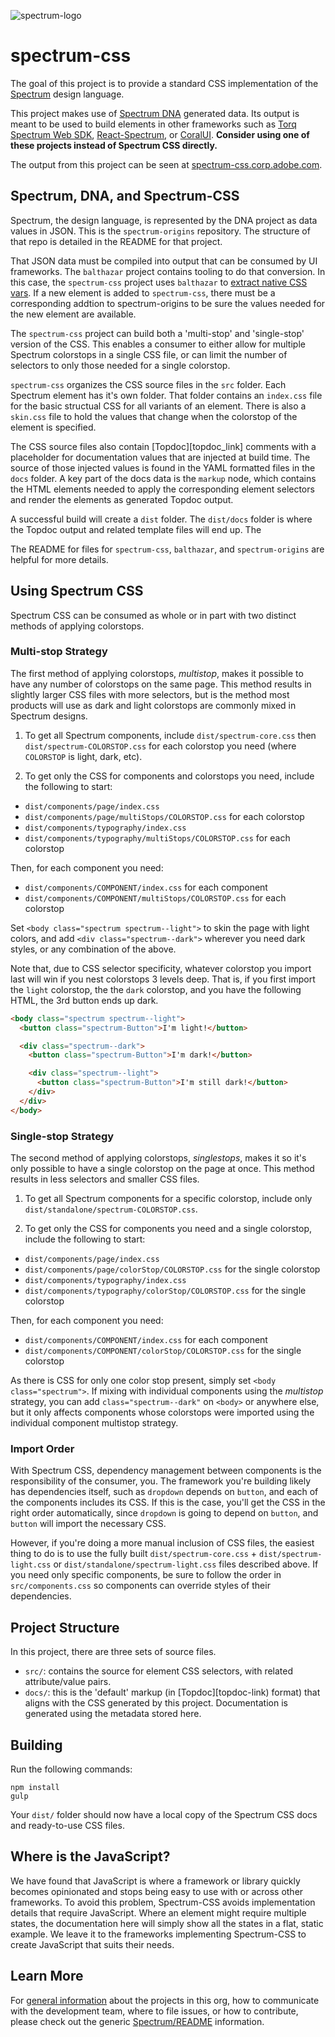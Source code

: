 ![spectrum-logo](https://git.corp.adobe.com/storage/user/655/files/a13fda74-9d4a-11e6-9aec-1b320823594a)
# spectrum-css
The goal of this project is to provide a standard CSS implementation of the [Spectrum][spectrum-link] design language.  

This project makes use of [Spectrum DNA](https://dna.corp.adobe.com) generated data. Its output is meant to be used to build elements in other frameworks such as [Torq Spectrum Web SDK][torq-spectrum-web-sdk], [React-Spectrum][reactspectrum-link], or [CoralUI][coralui-link]. **Consider using one of these projects instead of Spectrum CSS directly.**

The output from this project can be seen at [spectrum-css.corp.adobe.com](http://spectrum-css.corp.adobe.com).

## Spectrum, DNA, and Spectrum-CSS
Spectrum, the design language, is represented by the DNA project as data values in JSON.  This is the `spectrum-origins` repository.  The structure of that repo is detailed in the README for that project.

That JSON data must be compiled into output that can be consumed by UI frameworks.  The `balthazar` project contains tooling to do that conversion. In this case, the `spectrum-css` project uses `balthazar` to [extract native CSS vars](https://git.corp.adobe.com/Spectrum/spectrum-css/blob/master/tasks/balthazar.js).  If a new element is added to `spectrum-css`, there must be a corresponding addtion to spectrum-origins to be sure the values needed for the new element are available.

The `spectrum-css` project can build both a 'multi-stop' and 'single-stop' version of the CSS. This enables a consumer to either allow for multiple Spectrum colorstops in a single CSS file, or can limit the number of selectors to only those needed for a single colorstop.

`spectrum-css` organizes the CSS source files in the `src` folder.   Each Spectrum element has it's own folder.  That folder contains an `index.css` file for the basic structual CSS for all variants of an element.  There is also a `skin.css` file to hold the values that change when the colorstop of the element is specified.

The CSS source files also contain [Topdoc][topdoc_link] comments with a placeholder for documentation values that are injected at build time.  The source of those injected values is found in the YAML formatted files in the `docs` folder.  A key part of the docs data is the `markup` node, which contains the HTML elements needed to apply the corresponding element selectors and render the elements as generated Topdoc output.

A successful build will create a `dist` folder.  The `dist/docs` folder is where the Topdoc output and related template files will end up.  The

The README for files for `spectrum-css`, `balthazar`, and `spectrum-origins` are helpful for more details.

## Using Spectrum CSS

Spectrum CSS can be consumed as whole or in part with two distinct methods of applying colorstops.

### Multi-stop Strategy

The first method of applying colorstops, *multistop*, makes it possible to have any number of colorstops on the same page. This method results in slightly larger CSS files with more selectors, but is the method most products will use as dark and light colorstops are commonly mixed in Spectrum designs.

1. To get all Spectrum components, include `dist/spectrum-core.css` then `dist/spectrum-COLORSTOP.css` for each colorstop you need (where `COLORSTOP` is light, dark, etc).

2. To get only the CSS for components and colorstops you need, include the following to start:

* `dist/components/page/index.css`
* `dist/components/page/multiStops/COLORSTOP.css` for each colorstop
* `dist/components/typography/index.css`
* `dist/components/typography/multiStops/COLORSTOP.css` for each colorstop

Then, for each component you need:

* `dist/components/COMPONENT/index.css` for each component
* `dist/components/COMPONENT/multiStops/COLORSTOP.css` for each colorstop

Set `<body class="spectrum spectrum--light">` to skin the page with light colors, and add `<div class="spectrum--dark">` wherever you need dark styles, or any combination of the above.

Note that, due to CSS selector specificity, whatever colorstop you import last will win if you nest colorstops 3 levels deep. That is, if you first import the `light` colorstop, the the `dark` colorstop, and you have the following HTML, the 3rd button ends up dark.

```html
<body class="spectrum spectrum--light">
  <button class="spectrum-Button">I'm light!</button>

  <div class="spectrum--dark">
    <button class="spectrum-Button">I'm dark!</button>

    <div class="spectrum--light">
      <button class="spectrum-Button">I'm still dark!</button>
    </div>
  </div>
</body>
```

### Single-stop Strategy

The second method of applying colorstops, *singlestops*, makes it so it's only possible to have a single colorstop on the page at once. This method results in less selectors and smaller CSS files.

1. To get all Spectrum components for a specific colorstop, include only `dist/standalone/spectrum-COLORSTOP.css`.

2. To get only the CSS for components you need and a single colorstop, include the following to start:

* `dist/components/page/index.css`
* `dist/components/page/colorStop/COLORSTOP.css` for the single colorstop
* `dist/components/typography/index.css`
* `dist/components/typography/colorStop/COLORSTOP.css` for the single colorstop

Then, for each component you need:

* `dist/components/COMPONENT/index.css` for each component
* `dist/components/COMPONENT/colorStop/COLORSTOP.css` for the single colorstop

As there is CSS for only one color stop present, simply set `<body class="spectrum">`. If mixing with individual components using the *multistop* strategy, you can add `class="spectrum--dark"` on `<body>` or anywhere else, but it only affects components whose colorstops were imported using the individual component multistop strategy.


### Import Order

With Spectrum CSS, dependency management between components is the responsibility of the consumer, you. The framework you're building likely has dependencies itself, such as `dropdown` depends on `button`, and each of the components includes its CSS. If this is the case, you'll get the CSS in the right order automatically, since `dropdown` is going to depend on `button`, and `button` will import the necessary CSS.

However, if you're doing a more manual inclusion of CSS files, the easiest thing to do is to use the fully built `dist/spectrum-core.css` + `dist/spectrum-light.css` or `dist/standalone/spectrum-light.css` files described above. If you need only specific components, be sure to follow the order in `src/components.css` so components can override styles of their dependencies. 


## Project Structure

In this project, there are three sets of source files.  
- `src/`: contains the source for element CSS selectors, with related attribute/value pairs.
- `docs/`: this is the 'default' markup (in [Topdoc][topdoc-link) format) that aligns with the CSS generated by this project. Documentation is generated using the metadata stored here.

## Building

Run the following commands:

```
npm install
gulp
```

Your `dist/` folder should now have a local copy of the Spectrum CSS docs and ready-to-use CSS files.

## Where is the JavaScript?
We have found that JavaScript is where a framework or library quickly becomes opinionated and stops being easy to use with or across other frameworks. To avoid this problem, Spectrum-CSS avoids implementation details that require JavaScript.  Where an element might require multiple states, the documentation here will simply show all the states in a flat, static example.  We leave it to the frameworks implementing Spectrum-CSS to create JavaScript that suits their needs. 

## Learn More
For [general information](https://git.corp.adobe.com/Spectrum/README) about the projects in this org, how to communicate with the development team, where to file issues, or how to contribute, please check out the generic [Spectrum/README](https://git.corp.adobe.com/Spectrum/README) information.

[spectrum-link]: http://spectrum.corp.adobe.com
[topdoc-link]: https://github.com/Topdoc/topdoc/wiki
[coralui-link]: http://coralui.corp.adobe.com/
[reactspectrum-link]: https://git.corp.adobe.com/React/react-spectrum
[torq-spectrum-web-sdk]: https://git.corp.adobe.com/torq/torq-web-spectrum
